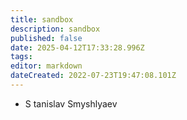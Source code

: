 ```yaml
---
title: sandbox
description: sandbox
published: false
date: 2025-04-12T17:33:28.996Z
tags: 
editor: markdown
dateCreated: 2022-07-23T19:47:08.101Z
---
```


- S
tanislav Smyshlyaev	